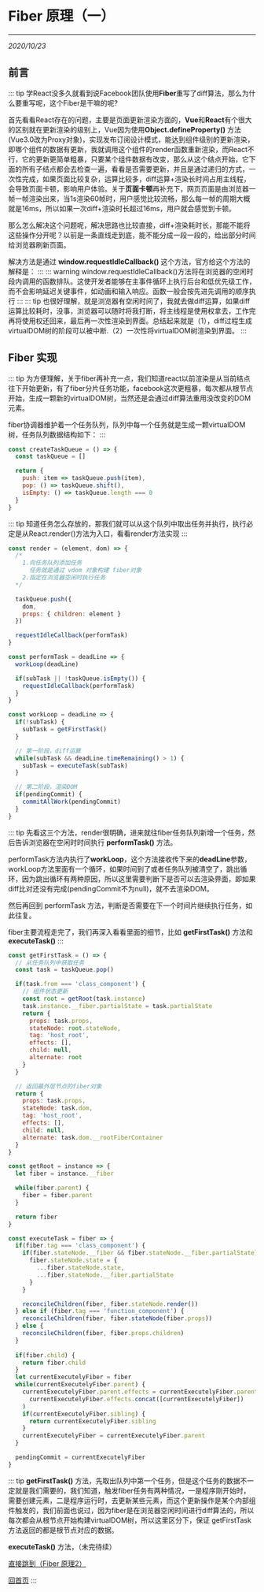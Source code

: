 # Fiber 原理（一）
---
*2020/10/23*

## 前言
::: tip
  学React没多久就看到说Facebook团队使用**Fiber**重写了diff算法，那么为什么要重写呢，这个Fiber是干嘛的呢?

  首先看看React存在的问题，主要是页面更新渲染方面的，**Vue**和**React**有个很大的区别就在更新渲染的级别上，Vue因为使用**Object.defineProperty()** 方法(Vue3.0改为Proxy对象)，实现发布订阅设计模式，能达到组件级别的更新渲染，即哪个组件的数据有更新，我就调用这个组件的render函数重新渲染，而React不行，它的更新更简单粗暴，只要某个组件数据有改变，那么从这个结点开始，它下面的所有子结点都会去检查一遍，看看是否需要更新，并且是通过递归的方式，一次性完成，如果页面比较复杂，运算比较多，diff运算+渲染长时间占用主线程，会导致页面卡顿，影响用户体验。关于**页面卡顿**再补充下，网页页面是由浏览器一帧一帧渲染出来，当1s渲染60帧时，用户感觉比较流畅，那么每一帧的周期大概就是16ms，所以如果一次diff+渲染时长超过16ms，用户就会感觉到卡顿。

  那么怎么解决这个问题呢，解决思路也比较直接，diff+渲染耗时长，那能不能将这些操作分开呢？以前是一条直线走到底，能不能分成一段一段的，给出部分时间给浏览器刷新页面。

  解决方法是通过 **window.requestIdleCallback()** 这个方法，官方给这个方法的解释是：
:::
::: warning
  window.requestIdleCallback()方法将在浏览器的空闲时段内调用的函数排队。这使开发者能够在主事件循环上执行后台和低优先级工作，而不会影响延迟关键事件，如动画和输入响应。函数一般会按先进先调用的顺序执行
:::
::: tip
  也很好理解，就是浏览器有空闲时间了，我就去做diff运算，如果diff运算比较耗时，没事，浏览器可以随时将我打断，将主线程是使用权拿去，工作完再将使用权还回来，最后再一次性渲染到界面。总结起来就是（1），diff过程生成virtualDOM树的阶段可以被中断.（2）一次性将virtualDOM树渲染到界面。
:::

## Fiber 实现

::: tip
  为方便理解，关于fiber再补充一点，我们知道react以前渲染是从当前结点往下开始更新，有了fiber分片任务功能，facebook这次更粗暴，每次都从根节点开始，生成一颗新的virtualDOM树，当然还是会通过diff算法重用没改变的DOM元素。

  fiber协调器维护着一个任务队列，队列中每一个任务就是生成一颗virtualDOM树，任务队列数据结构如下：
:::

```js
const createTaskQueue = () => {
  const taskQueue = []

  return {
    push: item => taskQueue.push(item),
    pop: () => taskQueue.shift(),
    isEmpty: () => taskQueue.length === 0
  }
}
```

::: tip
  知道任务怎么存放的，那我们就可以从这个队列中取出任务并执行，执行必定是从React.render()方法为入口，看看render方法实现
:::

```js
const render = (element, dom) => {
  /*
    1.向任务队列添加任务
      任务就是通过 vdom 对象构建 fiber对象
    2.指定在浏览器空闲时执行任务
  */

  taskQueue.push({
    dom,
    props: { children: element }
  })

  requestIdleCallback(performTask)
}

const performTask = deadLine => {
  workLoop(deadLine)

  if(subTask || !taskQueue.isEmpty()) {
    requestIdleCallback(performTask)
  }
}

const workLoop = deadLine => {
  if(!subTask) {
    subTask = getFirstTask()
  }

  // 第一阶段，diff运算
  while(subTask && deadLine.timeRemaining() > 1) {
    subTask = executeTask(subTask)
  }

  // 第二阶段，渲染DOM
  if(pendingCommit) {
    commitAllWork(pendingCommit)
  }
}
```

::: tip
  先看这三个方法，render很明确，进来就往fiber任务队列新增一个任务，然后告诉浏览器在空闲时时间执行 **performTask()** 方法。

  performTask方法内执行了**workLoop**，这个方法接收传下来的**deadLine**参数，workLoop方法里面有一个循环，如果时间到了或者任务队列被清空了，跳出循环，因为跳出循环有两种原因，所以这里需要判断下是否可以去渲染界面，即如果diff比对还没有完成(pendingCommit不为null)，就不去渲染DOM。

  然后再回到 performTask 方法，判断是否需要在下一个时间片继续执行任务，如此往复。

  fiber主要流程走完了，我们再深入看看里面的细节，比如 **getFirstTask()** 方法和 **executeTask()**
:::

```js
const getFirstTask = () => {
  // 从任务队列中获取任务
  const task = taskQueue.pop()

  if(task.from === 'class_component') {
    // 组件状态更新
    const root = getRoot(task.instance)    
    task.instance.__fiber.partialState = task.partialState
    return {
      props: task.props,
      stateNode: root.stateNode,
      tag: 'host_root',
      effects: [],
      child: null,
      alternate: root
    }
  }

  // 返回最外层节点的fiber对象
  return {
    props: task.props,
    stateNode: task.dom,
    tag: 'host_root',
    effects: [],
    child: null,
    alternate: task.dom.__rootFiberContainer
  }
}

const getRoot = instance => {
  let fiber = instance.__fiber

  while(fiber.parent) {
    fiber = fiber.parent
  }

  return fiber
}

const executeTask = fiber => {
  if(fiber.tag === 'class_component') {
    if(fiber.stateNode.__fiber && fiber.stateNode.__fiber.partialState) {
      fiber.stateNode.state = {
        ...fiber.stateNode.state,
        ...fiber.stateNode.__fiber.partialState
      }
    }

    reconcileChildren(fiber, fiber.stateNode.render())
  } else if (fiber.tag === 'function_component') {
    reconcileChildren(fiber, fiber.stateNode(fiber.props))
  } else {
    reconcileChildren(fiber, fiber.props.children)
  }
  
  if(fiber.child) {
    return fiber.child
  }
  let currentExecutelyFiber = fiber
  while(currentExecutelyFiber.parent) {
    currentExecutelyFiber.parent.effects = currentExecutelyFiber.parent.effects.concat(
      currentExecutelyFiber.effects.concat([currentExecutelyFiber])
    )
    if(currentExecutelyFiber.sibling) {
      return currentExecutelyFiber.sibling
    }
    currentExecutelyFiber = currentExecutelyFiber.parent
  }

  pendingCommit = currentExecutelyFiber
}
```

::: tip
  **getFirstTask()** 方法，先取出队列中第一个任务，但是这个任务的数据不一定就是我们需要的，我们知道，触发fiber任务有两种情况，一是程序刚开始时，需要创建元素，二是程序运行时，去更新某些元素，而这个更新操作是某个内部组件触发的，我们前面也说过，因为fiber是在浏览器空闲时间进行diff算法的，所以每次都会从根节点开始构建virtualDOM树，所以这里区分下，保证 getFirstTask 方法返回的都是根节点对应的数据。

  **executeTask()** 方法，（未完待续）

  [直接跳到（Fiber 原理2）](/frontend/fiber2)
  
  [回首页](/frontend)
:::